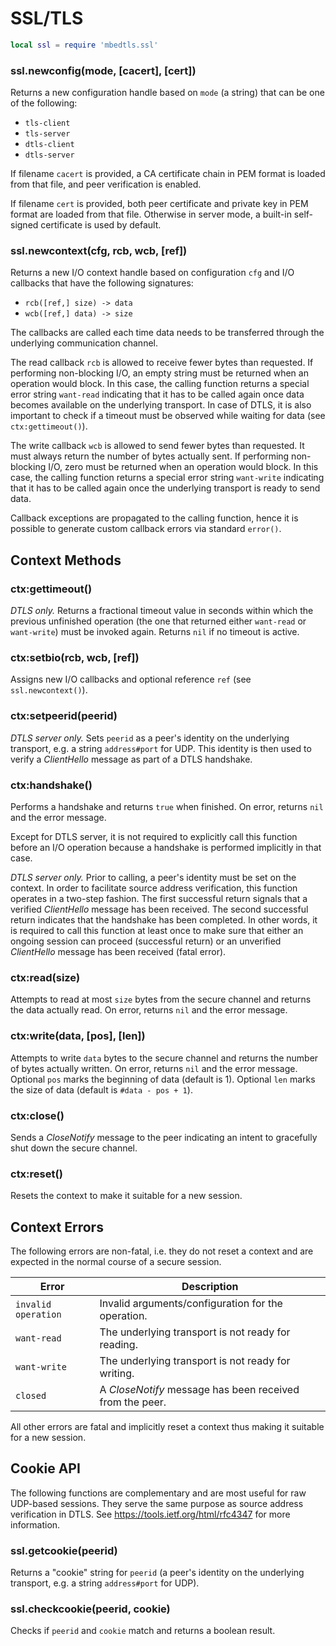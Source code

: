 SSL/TLS
=======

```Lua
local ssl = require 'mbedtls.ssl'
```

### ssl.newconfig(mode, [cacert], [cert])
Returns a new configuration handle based on `mode` (a string) that can be one of the following:
- `tls-client`
- `tls-server`
- `dtls-client`
- `dtls-server`

If filename `cacert` is provided, a CA certificate chain in PEM format is loaded from that file, and peer verification is enabled.

If filename `cert` is provided, both peer certificate and private key in PEM format are loaded from that file. Otherwise in server mode, a built-in self-signed certificate is used by default.

### ssl.newcontext(cfg, rcb, wcb, [ref])
Returns a new I/O context handle based on configuration `cfg` and I/O callbacks that have the following signatures:

* `rcb([ref,] size) -> data`
* `wcb([ref,] data) -> size`

The callbacks are called each time data needs to be transferred through the underlying communication channel.

The read callback `rcb` is allowed to receive fewer bytes than requested. If performing non-blocking I/O, an empty string must be returned when an operation would block. In this case, the calling function returns a special error string `want-read` indicating that it has to be called again once data becomes available on the underlying transport. In case of DTLS, it is also important to check if a timeout must be observed while waiting for data (see `ctx:gettimeout()`).

The write callback `wcb` is allowed to send fewer bytes than requested. It must always return the number of bytes actually sent. If performing non-blocking I/O, zero must be returned when an operation would block. In this case, the calling function returns a special error string `want-write` indicating that it has to be called again once the underlying transport is ready to send data.

Callback exceptions are propagated to the calling function, hence it is possible to generate custom callback errors via standard `error()`.


Context Methods
---------------

### ctx:gettimeout()
_DTLS only._ Returns a fractional timeout value in seconds within which the previous unfinished operation (the one that returned either `want-read` or `want-write`) must be invoked again. Returns `nil` if no timeout is active.

### ctx:setbio(rcb, wcb, [ref])
Assigns new I/O callbacks and optional reference `ref` (see `ssl.newcontext()`).

### ctx:setpeerid(peerid)
_DTLS server only._ Sets `peerid` as a peer's identity on the underlying transport, e.g. a string `address#port` for UDP. This identity is then used to verify a _ClientHello_ message as part of a DTLS handshake.

### ctx:handshake()
Performs a handshake and returns `true` when finished. On error, returns `nil` and the error message.

Except for DTLS server, it is not required to explicitly call this function before an I/O operation because a handshake is performed implicitly in that case.

_DTLS server only._ Prior to calling, a peer's identity must be set on the context. In order to facilitate source address verification, this function operates in a two-step fashion. The first successful return signals that a verified _ClientHello_ message has been received. The second successful return indicates that the handshake has been completed. In other words, it is required to call this function at least once to make sure that either an ongoing session can proceed (successful return) or an unverified _ClientHello_ message has been received (fatal error).

### ctx:read(size)
Attempts to read at most `size` bytes from the secure channel and returns the data actually read. On error, returns `nil` and the error message.

### ctx:write(data, [pos], [len])
Attempts to write `data` bytes to the secure channel and returns the number of bytes actually written. On error, returns `nil` and the error message. Optional `pos` marks the beginning of data (default is 1). Optional `len` marks the size of data (default is `#data - pos + 1`).

### ctx:close()
Sends a _CloseNotify_ message to the peer indicating an intent to gracefully shut down the secure channel.

### ctx:reset()
Resets the context to make it suitable for a new session.


Context Errors
--------------

The following errors are non-fatal, i.e. they do not reset a context and are expected in the normal course of a secure session.

| Error               | Description                                              |
|---------------------|----------------------------------------------------------|
| `invalid operation` | Invalid arguments/configuration for the operation.       |
| `want-read`         | The underlying transport is not ready for reading.       |
| `want-write`        | The underlying transport is not ready for writing.       |
| `closed`            | A _CloseNotify_ message has been received from the peer. |

All other errors are fatal and implicitly reset a context thus making it suitable for a new session.


Cookie API
----------

The following functions are complementary and are most useful for raw UDP-based sessions. They serve the same purpose as source address verification in DTLS. See https://tools.ietf.org/html/rfc4347 for more information.

### ssl.getcookie(peerid)
Returns a "cookie" string for `peerid` (a peer's identity on the underlying transport, e.g. a string `address#port` for UDP).

### ssl.checkcookie(peerid, cookie)
Checks if `peerid` and `cookie` match and returns a boolean result.

